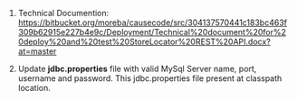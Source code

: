 1. Technical Documention:
https://bitbucket.org/moreba/causecode/src/304137570441c183bc463f309b62915e227b4e9c/Deployment/Technical%20document%20for%20deploy%20and%20test%20StoreLocator%20REST%20API.docx?at=master

2. Update **jdbc.properties** file with valid MySql Server name, port, username and password. This jdbc.properties file present at classpath location.
